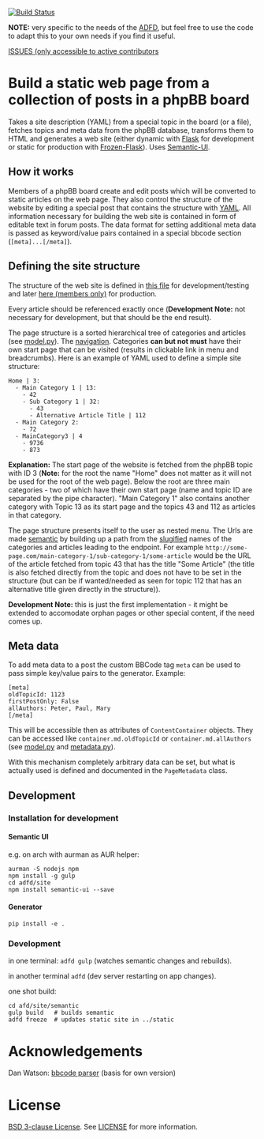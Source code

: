 [![Build Status](https://travis-ci.com/ADFD/adfd.svg)](https://travis-ci.com/ADFD/adfd)

**NOTE:** very specific to the needs of the [ADFD](http://adfd.org), but feel free to use the code to adapt this to your own needs if you find it useful.

[ISSUES (only accessible to active contributors](https://trello.com/b/asPQPemL/adfd-webseite)

# Build a static web page from a collection of posts in a phpBB board

Takes a site description (YAML) from a special topic in the board (or a file), fetches topics and meta data from the phpBB database, transforms them to HTML and generates a web site (either dynamic with [Flask](http://flask.pocoo.org/) for development or static for production with [Frozen-Flask](http://pythonhosted.org/Frozen-Flask/)). Uses [Semantic-UI](http://semantic-ui.com).

##  How it works

Members of a phpBB board create and edit posts which will be converted to static articles on the web page. They also control the structure of the website by editing a special post that contains the structure with [YAML](http://www.yaml.org/).
All information necessary for building the web site is contained in form of editable text in forum posts. The data format for setting additional meta data is passed as keyword/value pairs contained in a special bbcode section (`[meta]...[/meta]`).

## Defining the site structure

The structure of the web site is defined in [this file](adfd/site/structure.yml) for development/testing and later [here (members only)](http://adfd.org/austausch/viewtopic.php?f=54&t=12109) for production.

Every article should be referenced exactly once (**Development Note:** not necessary for development, but that should be the end result).

The page structure is a sorted hierarchical tree of categories and articles (see [model.py](adfd/model.py)). The [navigation](adfd/site/navigation.py). Categories **can but not must** have their own start page that can be visited (results in clickable link in menu and breadcrumbs). Here is an example of YAML used to define a simple site structure:

    Home | 3:
      - Main Category 1 | 13:
        - 42
        - Sub Category 1 | 32:
          - 43
          - Alternative Article Title | 112
      - Main Category 2:
        - 72
      - MainCategory3 | 4
        - 9736
        - 873

**Explanation:** The start page of the website is fetched from the phpBB topic with ID 3 (**Note:** for the root the name "Home" does not matter as it will not be used for the root of the web page). Below the root are three main categories - two of which have their own start page (name and topic ID are separated by the pipe character). "Main Category 1" also contains another category with Topic 13 as its start page and the topics 43 and 112 as articles in that category.

The page structure presents itself to the user as nested menu. The Urls are made [semantic](https://en.wikipedia.org/wiki/Semantic_URL) by building up a path from the [slugified](https://en.wikipedia.org/wiki/Semantic_URL#Slug) names of the categories and articles leading to the endpoint. For example `http://some-page.com/main-category-1/sub-category-1/some-article` would be the URL of the article fetched from topic 43 that has the title "Some Article" (the title is also fetched directly from the topic and does not have to be set in the structure (but can be if wanted/needed as seen for topic 112 that has an alternative title given directly in the structure)).

**Development Note:** this is just the first implementation - it might be extended to accomodate orphan pages or other special content, if the need comes up.

## Meta data

To add meta data to a post the custom BBCode tag `meta` can be used to pass simple key/value pairs to the generator. Example:

    [meta]
    oldTopicId: 1123
    firstPostOnly: False
    allAuthors: Peter, Paul, Mary
    [/meta]

This will be accessible then as attributes of `ContentContainer` objects. They can be accessed like `container.md.oldTopicId` or `container.md.allAuthors` (see [model.py](adfd/model.py) and [metadata.py](adfd/metadata.py)).

With this mechanism completely arbitrary data can be set, but what is actually used is defined and documented in the `PageMetadata` class.

## Development

### Installation for development

#### Semantic UI

e.g. on arch with aurman as AUR helper:

    aurman -S nodejs npm
    npm install -g gulp
    cd adfd/site
    npm install semantic-ui --save

#### Generator

```
pip install -e .
```

### Development

in one terminal: `adfd gulp` (watches semantic changes and rebuilds).

in another terminal `adfd` (dev server restarting on app changes).

one shot build:

    cd afd/site/semantic
    gulp build   # builds semantic
    adfd freeze  # updates static site in ../static

# Acknowledgements

Dan Watson: [bbcode parser](https://github.com/dcwatson/bbcode) (basis for own version)

# License

[BSD 3-clause License](https://opensource.org/licenses/BSD-3-Clause). See [LICENSE](LICENSE) for more information.
